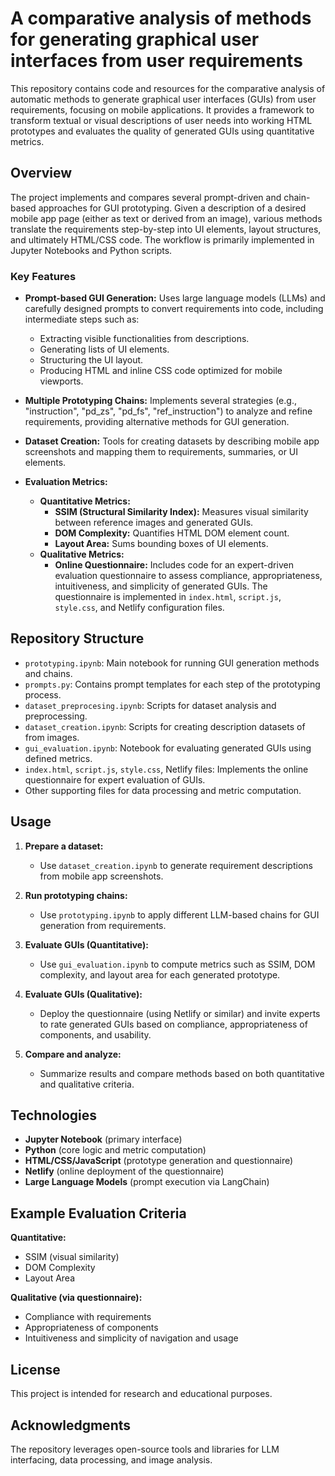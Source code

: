 # A comparative analysis of methods for generating graphical user interfaces from user requirements

This repository contains code and resources for the comparative analysis of automatic methods to generate graphical user interfaces (GUIs) from user requirements, focusing on mobile applications. It provides a framework to transform textual or visual descriptions of user needs into working HTML prototypes and evaluates the quality of generated GUIs using quantitative metrics.

## Overview

The project implements and compares several prompt-driven and chain-based approaches for GUI prototyping. Given a description of a desired mobile app page (either as text or derived from an image), various methods translate the requirements step-by-step into UI elements, layout structures, and ultimately HTML/CSS code. The workflow is primarily implemented in Jupyter Notebooks and Python scripts.

### Key Features

- **Prompt-based GUI Generation:** Uses large language models (LLMs) and carefully designed prompts to convert requirements into code, including intermediate steps such as:
    - Extracting visible functionalities from descriptions.
    - Generating lists of UI elements.
    - Structuring the UI layout.
    - Producing HTML and inline CSS code optimized for mobile viewports.

- **Multiple Prototyping Chains:** Implements several strategies (e.g., "instruction", "pd_zs", "pd_fs", "ref_instruction") to analyze and refine requirements, providing alternative methods for GUI generation.

- **Dataset Creation:** Tools for creating datasets by describing mobile app screenshots and mapping them to requirements, summaries, or UI elements.

- **Evaluation Metrics:**
    - **Quantitative Metrics:**
        - **SSIM (Structural Similarity Index):** Measures visual similarity between reference images and generated GUIs.
        - **DOM Complexity:** Quantifies HTML DOM element count.
        - **Layout Area:** Sums bounding boxes of UI elements.
    - **Qualitative Metrics:**
        - **Online Questionnaire:** Includes code for an expert-driven evaluation questionnaire to assess compliance, appropriateness, intuitiveness, and simplicity of generated GUIs. The questionnaire is implemented in `index.html`, `script.js`, `style.css`, and Netlify configuration files.

## Repository Structure

- `prototyping.ipynb`: Main notebook for running GUI generation methods and chains.
- `prompts.py`: Contains prompt templates for each step of the prototyping process.
- `dataset_preprocesing.ipynb`: Scripts for dataset analysis and preprocessing.
- `dataset_creation.ipynb`: Scripts for creating description datasets of from images.
- `gui_evaluation.ipynb`: Notebook for evaluating generated GUIs using defined metrics.
- `index.html`, `script.js`, `style.css`, Netlify files: Implements the online questionnaire for expert evaluation of GUIs.
- Other supporting files for data processing and metric computation.

## Usage

1. **Prepare a dataset:**
    - Use `dataset_creation.ipynb` to generate requirement descriptions from mobile app screenshots.

2. **Run prototyping chains:**
    - Use `prototyping.ipynb` to apply different LLM-based chains for GUI generation from requirements.

3. **Evaluate GUIs (Quantitative):**
    - Use `gui_evaluation.ipynb` to compute metrics such as SSIM, DOM complexity, and layout area for each generated prototype.

4. **Evaluate GUIs (Qualitative):**
    - Deploy the questionnaire (using Netlify or similar) and invite experts to rate generated GUIs based on compliance, appropriateness of components, and usability.

5. **Compare and analyze:**
    - Summarize results and compare methods based on both quantitative and qualitative criteria.

## Technologies

- **Jupyter Notebook** (primary interface)
- **Python** (core logic and metric computation)
- **HTML/CSS/JavaScript** (prototype generation and questionnaire)
- **Netlify** (online deployment of the questionnaire)
- **Large Language Models** (prompt execution via LangChain)

## Example Evaluation Criteria

**Quantitative:**
- SSIM (visual similarity)
- DOM Complexity
- Layout Area

**Qualitative (via questionnaire):**
- Compliance with requirements
- Appropriateness of components
- Intuitiveness and simplicity of navigation and usage


## License

This project is intended for research and educational purposes.

## Acknowledgments

The repository leverages open-source tools and libraries for LLM interfacing, data processing, and image analysis.